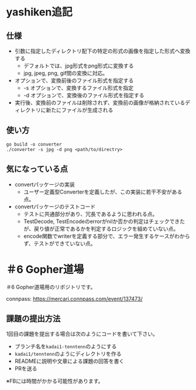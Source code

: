 # yashiken追記
## 仕様
- 引数に指定したディレクトリ配下の特定の形式の画像を指定した形式へ変換する
    - デフォルトでは、jpg形式をpng形式に変換する
    - jpg, jpeg, png, gif間の変換に対応。
- オプションで、変換前後のファイル形式を指定する
    - -s オプションで、変換するファイル形式を指定
    - -d オプションで、変換後のファイル形式を指定する
- 実行後、変換前のファイルは削除されず、変換前の画像が格納されているディレクトリに新たにファイルが生成される

## 使い方
```
go build -o converter
./converter -s jpg -d png <path/to/directry>
```

## 気になっている点
- convertパッケージの実装
    - ユーザー定義型Converterを定義したが、この実装に若干不安がある点。
- convertパッケージのテストコード
    - テストに共通部分があり、冗長であるように思われる点。
    - TestDecode, TestEncodeのerrorがnilか否かの判定はチェックできたが、戻り値が正常であるかを判定するロジックを組めていない点。
    - encode関数でwriterを定義する部分で、エラー発生するケースがわからず、テストができていない点。


# ＃6 Gopher道場
＃6 Gopher道場用のリポジトリです。

connpass: https://mercari.connpass.com/event/137473/

## 課題の提出方法

1回目の課題を提出する場合は次のようにコードを書いて下さい。

* ブランチ名を`kadai1-tenntenn`のようにする
* `kadai1/tenntenn`のようにディレクトリを作る
* READMEに説明や文章による課題の回答を書く
* PRを送る

※FBには時間がかかる可能性があります。

